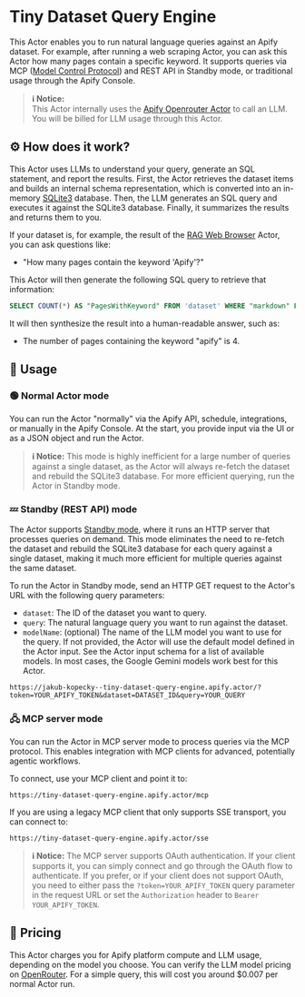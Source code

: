# Tiny Dataset Query Engine

This Actor enables you to run natural language queries against an Apify dataset. For example, after running a web scraping Actor, you can ask this Actor how many pages contain a specific keyword. It supports queries via MCP ([Model Control Protocol](https://modelcontextprotocol.io)) and REST API in Standby mode, or traditional usage through the Apify Console.

> **ℹ️ Notice:**  
> This Actor internally uses the [Apify Openrouter Actor](https://apify.com/apify/openrouter) to call an LLM. You will be billed for LLM usage through this Actor.

## ⚙️ How does it work?

This Actor uses LLMs to understand your query, generate an SQL statement, and report the results. First, the Actor retrieves the dataset items and builds an internal schema representation, which is converted into an in-memory [SQLite3](https://www.sqlite.org/) database. Then, the LLM generates an SQL query and executes it against the SQLite3 database. Finally, it summarizes the results and returns them to you.

If your dataset is, for example, the result of the [RAG Web Browser](https://apify.com/apify/rag-web-browser) Actor, you can ask questions like:
- "How many pages contain the keyword 'Apify'?"

This Actor will then generate the following SQL query to retrieve that information:
```sql
SELECT COUNT(*) AS "PagesWithKeyword" FROM 'dataset' WHERE "markdown" LIKE '%apify%'
```

It will then synthesize the result into a human-readable answer, such as:
- The number of pages containing the keyword "apify" is 4.

## 🚀 Usage

### 🟢 Normal Actor mode

You can run the Actor "normally" via the Apify API, schedule, integrations, or manually in the Apify Console. At the start, you provide input via the UI or as a JSON object and run the Actor.

> **ℹ️ Notice:**
> This mode is highly inefficient for a large number of queries against a single dataset, as the Actor will always re-fetch the dataset and rebuild the SQLite3 database. For more efficient querying, run the Actor in Standby mode.

### 💤 Standby (REST API) mode

The Actor supports [Standby mode](https://docs.apify.com/platform/actors/running/standby), where it runs an HTTP server that processes queries on demand. This mode eliminates the need to re-fetch the dataset and rebuild the SQLite3 database for each query against a single dataset, making it much more efficient for multiple queries against the same dataset.

To run the Actor in Standby mode, send an HTTP GET request to the Actor's URL with the following query parameters:
- `dataset`: The ID of the dataset you want to query.
- `query`: The natural language query you want to run against the dataset.
- `modelName`: (optional) The name of the LLM model you want to use for the query. If not provided, the Actor will use the default model defined in the Actor input. See the Actor input schema for a list of available models. In most cases, the Google Gemini models work best for this Actor.

```text
https://jakub-kopecky--tiny-dataset-query-engine.apify.actor/?token=YOUR_APIFY_TOKEN&dataset=DATASET_ID&query=YOUR_QUERY
```

### 🖧 MCP server mode

You can run the Actor in MCP server mode to process queries via the MCP protocol. This enables integration with MCP clients for advanced, potentially agentic workflows.

To connect, use your MCP client and point it to:

```text
https://tiny-dataset-query-engine.apify.actor/mcp
```

If you are using a legacy MCP client that only supports SSE transport, you can connect to:

```text
https://tiny-dataset-query-engine.apify.actor/sse
```

> **ℹ️ Notice:**
> The MCP server supports OAuth authentication. If your client supports it, you can simply connect and go through the OAuth flow to authenticate. If you prefer, or if your client does not support OAuth, you need to either pass the `?token=YOUR_APIFY_TOKEN` query parameter in the request URL or set the `Authorization` header to `Bearer YOUR_APIFY_TOKEN`.

## 💸 Pricing

This Actor charges you for Apify platform compute and LLM usage, depending on the model you choose. You can verify the LLM model pricing on [OpenRouter](https://openrouter.ai/models). For a simple query, this will cost you around $0.007 per normal Actor run.
